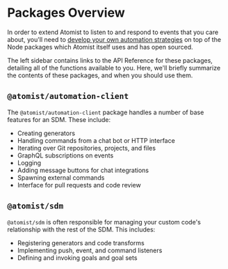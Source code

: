 # Packages Overview

In order to extend Atomist to listen to and respond to events that you care about, you'll need to [develop your own automation strategies](/developer/) on top of the Node packages which Atomist itself uses and has open sourced.

The left sidebar contains links to the API Reference for these packages, detailing all of the functions available to you. Here, we'll briefly summarize the contents of these packages, and when you should use them.

## `@atomist/automation-client`

The `@atomist/automation-client` package handles a number of base features for an SDM. These include:

* Creating generators
* Handling commands from a chat bot or HTTP interface
* Iterating over Git repositories, projects, and files
* GraphQL subscriptions on events
* Logging
* Adding message buttons for chat integrations
* Spawning external commands
* Interface for pull requests and code review

## `@atomist/sdm`

`@atomist/sdm` is often responsible for managing your custom code's relationship with the rest of the SDM. This includes:

* Registering generators and code transforms
* Implementing push, event, and command listeners
* Defining and invoking goals and goal sets
